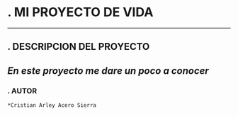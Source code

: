 # . MI PROYECTO DE VIDA
---
## . DESCRIPCION DEL PROYECTO
  *En este proyecto me dare un poco a conocer*
---
### . AUTOR
    *Cristian Arley Acero Sierra
    